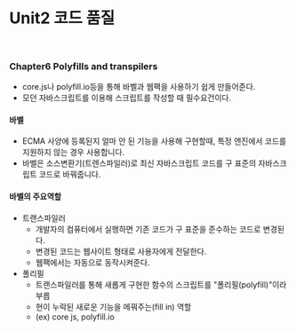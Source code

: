 # Unit2 코드 품질
<br>

### Chapter6 Polyfills and transpilers

- core.js나 polyfill.io등을 통해 바벨과 웹팩을 사용하기 쉽게 만들어준다.
- 모던 자바스크립트를 이용해 스크립트를 작성할 때 필수요건이다.

#### 바벨

- ECMA 사양에 등록된지 얼마 안 된 기능을 사용해 구현할때, 특정 엔진에서 코드를 지원하지 않는 경우 사용합니다.
- 바벨은 소스변환기(트렌스파일러)로 최신 자바스크립트 코드를 구 표준의 자바스크립트 코드로 바꿔줍니다.

#### 바벨의 주요역할
- 트랜스파일러
	- 개발자의 컴퓨터에서 실행하면 기존 코드가 구 표준을 준수하는 코드로 변경된다.
	- 변경된 코드는 웹사이트 형태로 사용자에게 전달한다.
	- 웹팩에서는 자동으로 동작시켜준다.
- 폴리필
	- 트랜스파일러를 통해 새롭게 구현한 함수의 스크립트를 "폴리필(polyfill)"이라 부릅
	- 현이 누락된 새로운 기능을 메꿔주는(fill in) 역할
	- (ex) core js, polyfill.io